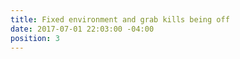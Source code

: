 ```yaml
---
title: Fixed environment and grab kills being off
date: 2017-07-01 22:03:00 -04:00
position: 3
---
```


